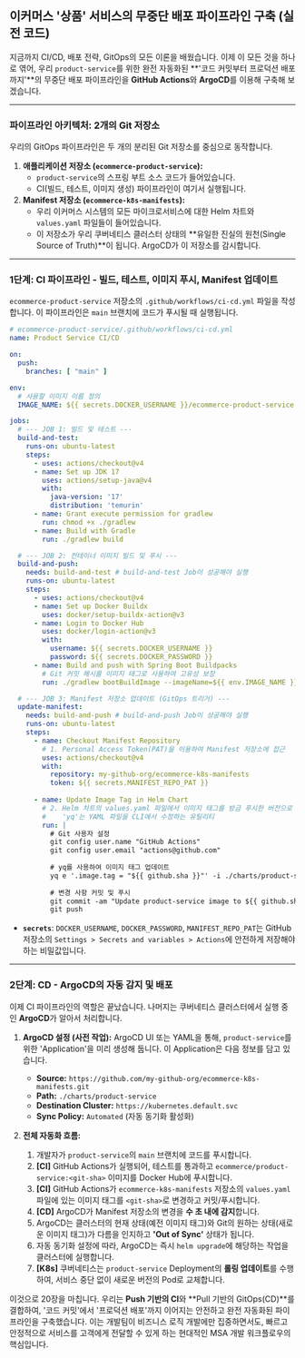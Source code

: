 ## 이커머스 '상품' 서비스의 무중단 배포 파이프라인 구축 (실전 코드)

지금까지 CI/CD, 배포 전략, GitOps의 모든 이론을 배웠습니다. 이제 이 모든 것을 하나로 엮어, 우리 `product-service`를 위한 완전 자동화된 \*\*'코드 커밋부터 프로덕션 배포까지'\*\*의 무중단 배포 파이프라인을 **GitHub Actions**와 **ArgoCD**를 이용해 구축해 보겠습니다.

-----

### 파이프라인 아키텍처: 2개의 Git 저장소

우리의 GitOps 파이프라인은 두 개의 분리된 Git 저장소를 중심으로 동작합니다.

1.  **애플리케이션 저장소 (`ecommerce-product-service`):**
      * `product-service`의 스프링 부트 소스 코드가 들어있습니다.
      * CI(빌드, 테스트, 이미지 생성) 파이프라인이 여기서 실행됩니다.
2.  **Manifest 저장소 (`ecommerce-k8s-manifests`):**
      * 우리 이커머스 시스템의 모든 마이크로서비스에 대한 Helm 차트와 `values.yaml` 파일들이 들어있습니다.
      * 이 저장소가 우리 쿠버네티스 클러스터 상태의 \*\*유일한 진실의 원천(Single Source of Truth)\*\*이 됩니다. ArgoCD가 이 저장소를 감시합니다.

-----

### 1단계: CI 파이프라인 - 빌드, 테스트, 이미지 푸시, Manifest 업데이트

`ecommerce-product-service` 저장소의 `.github/workflows/ci-cd.yml` 파일을 작성합니다. 이 파이프라인은 `main` 브랜치에 코드가 푸시될 때 실행됩니다.

```yaml
# ecommerce-product-service/.github/workflows/ci-cd.yml
name: Product Service CI/CD

on:
  push:
    branches: [ "main" ]

env:
  # 사용할 이미지 이름 정의
  IMAGE_NAME: ${{ secrets.DOCKER_USERNAME }}/ecommerce-product-service

jobs:
  # --- JOB 1: 빌드 및 테스트 ---
  build-and-test:
    runs-on: ubuntu-latest
    steps:
      - uses: actions/checkout@v4
      - name: Set up JDK 17
        uses: actions/setup-java@v4
        with:
          java-version: '17'
          distribution: 'temurin'
      - name: Grant execute permission for gradlew
        run: chmod +x ./gradlew
      - name: Build with Gradle
        run: ./gradlew build

  # --- JOB 2: 컨테이너 이미지 빌드 및 푸시 ---
  build-and-push:
    needs: build-and-test # build-and-test Job이 성공해야 실행
    runs-on: ubuntu-latest
    steps:
      - uses: actions/checkout@v4
      - name: Set up Docker Buildx
        uses: docker/setup-buildx-action@v3
      - name: Login to Docker Hub
        uses: docker/login-action@v3
        with:
          username: ${{ secrets.DOCKER_USERNAME }}
          password: ${{ secrets.DOCKER_PASSWORD }}
      - name: Build and push with Spring Boot Buildpacks
        # Git 커밋 해시를 이미지 태그로 사용하여 고유성 보장
        run: ./gradlew bootBuildImage --imageName=${{ env.IMAGE_NAME }}:${{ github.sha }}

  # --- JOB 3: Manifest 저장소 업데이트 (GitOps 트리거) ---
  update-manifest:
    needs: build-and-push # build-and-push Job이 성공해야 실행
    runs-on: ubuntu-latest
    steps:
      - name: Checkout Manifest Repository
        # 1. Personal Access Token(PAT)을 이용하여 Manifest 저장소에 접근
        uses: actions/checkout@v4
        with:
          repository: my-github-org/ecommerce-k8s-manifests
          token: ${{ secrets.MANIFEST_REPO_PAT }}
      
      - name: Update Image Tag in Helm Chart
        # 2. Helm 차트의 values.yaml 파일에서 이미지 태그를 방금 푸시한 버전으로 변경
        #    'yq'는 YAML 파일을 CLI에서 수정하는 유틸리티
        run: |
          # Git 사용자 설정
          git config user.name "GitHub Actions"
          git config user.email "actions@github.com"
          
          # yq를 사용하여 이미지 태그 업데이트
          yq e '.image.tag = "${{ github.sha }}"' -i ./charts/product-service/values.yaml
          
          # 변경 사항 커밋 및 푸시
          git commit -am "Update product-service image to ${{ github.sha }}"
          git push
```

  * **`secrets`**: `DOCKER_USERNAME`, `DOCKER_PASSWORD`, `MANIFEST_REPO_PAT`는 GitHub 저장소의 `Settings > Secrets and variables > Actions`에 안전하게 저장해야 하는 비밀값입니다.

-----

### 2단계: CD - ArgoCD의 자동 감지 및 배포

이제 CI 파이프라인의 역할은 끝났습니다. 나머지는 쿠버네티스 클러스터에서 실행 중인 **ArgoCD**가 알아서 처리합니다.

1.  **ArgoCD 설정 (사전 작업):**
    ArgoCD UI 또는 YAML을 통해, `product-service`를 위한 'Application'을 미리 생성해 둡니다. 이 Application은 다음 정보를 담고 있습니다.

      * **Source:** `https://github.com/my-github-org/ecommerce-k8s-manifests.git`
      * **Path:** `./charts/product-service`
      * **Destination Cluster:** `https://kubernetes.default.svc`
      * **Sync Policy:** `Automated` (자동 동기화 활성화)

2.  **전체 자동화 흐름:**

    1.  개발자가 `product-service`의 `main` 브랜치에 코드를 푸시합니다.
    2.  **[CI]** GitHub Actions가 실행되어, 테스트를 통과하고 `ecommerce/product-service:<git-sha>` 이미지를 Docker Hub에 푸시합니다.
    3.  **[CI]** GitHub Actions가 `ecommerce-k8s-manifests` 저장소의 `values.yaml` 파일에 있는 이미지 태그를 `<git-sha>`로 변경하고 커밋/푸시합니다.
    4.  **[CD]** ArgoCD가 Manifest 저장소의 변경을 **수 초 내에 감지**합니다.
    5.  ArgoCD는 클러스터의 현재 상태(예전 이미지 태그)와 Git의 원하는 상태(새로운 이미지 태그)가 다름을 인지하고 **'Out of Sync'** 상태가 됩니다.
    6.  자동 동기화 설정에 따라, ArgoCD는 즉시 `helm upgrade`에 해당하는 작업을 클러스터에 실행합니다.
    7.  **[K8s]** 쿠버네티스는 `product-service` Deployment의 **롤링 업데이트**를 수행하여, 서비스 중단 없이 새로운 버전의 Pod로 교체합니다.

이것으로 20장을 마칩니다. 우리는 **Push 기반의 CI**와 \*\*Pull 기반의 GitOps(CD)\*\*를 결합하여, '코드 커밋'에서 '프로덕션 배포'까지 이어지는 안전하고 완전 자동화된 파이프라인을 구축했습니다. 이는 개발팀이 비즈니스 로직 개발에만 집중하면서도, 빠르고 안정적으로 서비스를 고객에게 전달할 수 있게 하는 현대적인 MSA 개발 워크플로우의 핵심입니다.